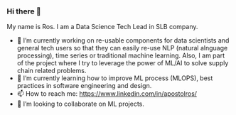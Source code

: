 ### Hi there 👋

<!--
**RostekA/RostekA** is a ✨ _special_ ✨ repository because its `README.md` (this file) appears on your GitHub profile.

Here are some ideas to get you started:

- 🤔 I’m looking for help with ...
- 💬 Ask me about ...
- 😄 Pronouns: ...
- ⚡ Fun fact: ...
-->
My name is Ros. I am a Data Science Tech Lead in SLB company.
- 🔭 I’m currently working on re-usable components for data scientists and general tech users so that they can easily re-use NLP (natural alnguage processing), time series or traditional machine learning. Also, I am part of the project where I try to leverage the power of ML/AI to solve supply chain related problems.
- 🌱 I’m currently learning how to improve ML process (MLOPS), best practices in software engineering and design.
- 📫 How to reach me: https://www.linkedin.com/in/apostolros/
- 👯 I’m looking to collaborate on ML projects.
